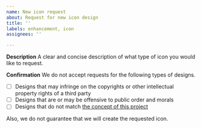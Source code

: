 ```yaml
---
name: New icon request
about: Request for new icon design
title: ''
labels: enhancement, icon
assignees: ''

---
```


**Description**
A clear and concise description of what type of icon you would like to request.

**Confirmation**
We do not accept requests for the following types of designs.

- [ ] Designs that may infringe on the copyrights or other intellectual property rights of a third party
- [ ] Designs that are or may be offensive to public order and morals
- [ ] Designs that do not match [the concept of this project](https://github.com/PolarETech/image-collection#concept)

Also, we do not guarantee that we will create the requested icon.
